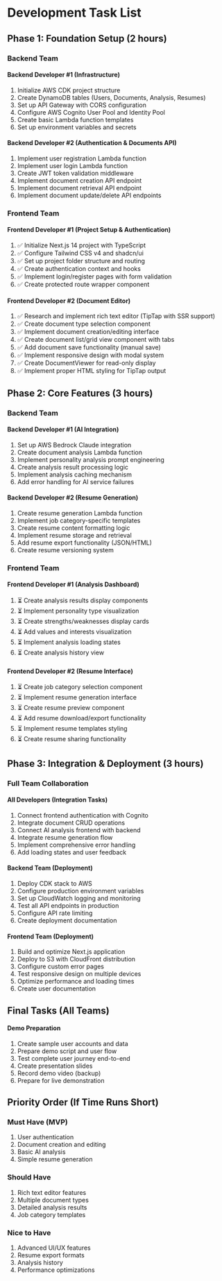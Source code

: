 # Development Task List

## Phase 1: Foundation Setup (2 hours)

### Backend Team

#### Backend Developer #1 (Infrastructure)
1. Initialize AWS CDK project structure
2. Create DynamoDB tables (Users, Documents, Analysis, Resumes)
3. Set up API Gateway with CORS configuration
4. Configure AWS Cognito User Pool and Identity Pool
5. Create basic Lambda function templates
6. Set up environment variables and secrets

#### Backend Developer #2 (Authentication & Documents API)
1. Implement user registration Lambda function
2. Implement user login Lambda function
3. Create JWT token validation middleware
4. Implement document creation API endpoint
5. Implement document retrieval API endpoint
6. Implement document update/delete API endpoints

### Frontend Team

#### Frontend Developer #1 (Project Setup & Authentication)
1. ✅ Initialize Next.js 14 project with TypeScript
2. ✅ Configure Tailwind CSS v4 and shadcn/ui
3. ✅ Set up project folder structure and routing
4. ✅ Create authentication context and hooks
5. ✅ Implement login/register pages with form validation
6. ✅ Create protected route wrapper component

#### Frontend Developer #2 (Document Editor)
1. ✅ Research and implement rich text editor (TipTap with SSR support)
2. ✅ Create document type selection component
3. ✅ Implement document creation/editing interface
4. ✅ Create document list/grid view component with tabs
5. ✅ Add document save functionality (manual save)
6. ✅ Implement responsive design with modal system
7. ✅ Create DocumentViewer for read-only display
8. ✅ Implement proper HTML styling for TipTap output

## Phase 2: Core Features (3 hours)

### Backend Team

#### Backend Developer #1 (AI Integration)
1. Set up AWS Bedrock Claude integration
2. Create document analysis Lambda function
3. Implement personality analysis prompt engineering
4. Create analysis result processing logic
5. Implement analysis caching mechanism
6. Add error handling for AI service failures

#### Backend Developer #2 (Resume Generation)
1. Create resume generation Lambda function
2. Implement job category-specific templates
3. Create resume content formatting logic
4. Implement resume storage and retrieval
5. Add resume export functionality (JSON/HTML)
6. Create resume versioning system

### Frontend Team

#### Frontend Developer #1 (Analysis Dashboard)
1. ⏳ Create analysis results display components
2. ⏳ Implement personality type visualization
3. ⏳ Create strengths/weaknesses display cards
4. ⏳ Add values and interests visualization
5. ⏳ Implement analysis loading states
6. ⏳ Create analysis history view

#### Frontend Developer #2 (Resume Interface)
1. ⏳ Create job category selection component
2. ⏳ Implement resume generation interface
3. ⏳ Create resume preview component
4. ⏳ Add resume download/export functionality
5. ⏳ Implement resume templates styling
6. ⏳ Create resume sharing functionality

## Phase 3: Integration & Deployment (3 hours)

### Full Team Collaboration

#### All Developers (Integration Tasks)
1. Connect frontend authentication with Cognito
2. Integrate document CRUD operations
3. Connect AI analysis frontend with backend
4. Integrate resume generation flow
5. Implement comprehensive error handling
6. Add loading states and user feedback

#### Backend Team (Deployment)
1. Deploy CDK stack to AWS
2. Configure production environment variables
3. Set up CloudWatch logging and monitoring
4. Test all API endpoints in production
5. Configure API rate limiting
6. Create deployment documentation

#### Frontend Team (Deployment)
1. Build and optimize Next.js application
2. Deploy to S3 with CloudFront distribution
3. Configure custom error pages
4. Test responsive design on multiple devices
5. Optimize performance and loading times
6. Create user documentation

## Final Tasks (All Teams)

#### Demo Preparation
1. Create sample user accounts and data
2. Prepare demo script and user flow
3. Test complete user journey end-to-end
4. Create presentation slides
5. Record demo video (backup)
6. Prepare for live demonstration

## Priority Order (If Time Runs Short)

### Must Have (MVP)
1. User authentication
2. Document creation and editing
3. Basic AI analysis
4. Simple resume generation

### Should Have
1. Rich text editor features
2. Multiple document types
3. Detailed analysis results
4. Job category templates

### Nice to Have
1. Advanced UI/UX features
2. Resume export formats
3. Analysis history
4. Performance optimizations